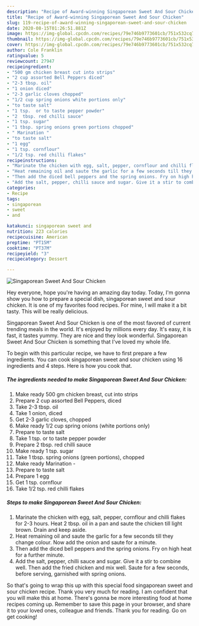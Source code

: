 ```yaml
---
description: "Recipe of Award-winning Singaporean Sweet And Sour Chicken"
title: "Recipe of Award-winning Singaporean Sweet And Sour Chicken"
slug: 119-recipe-of-award-winning-singaporean-sweet-and-sour-chicken
date: 2020-08-15T01:26:51.881Z
image: https://img-global.cpcdn.com/recipes/79e746b9773601cb/751x532cq70/singaporean-sweet-and-sour-chicken-recipe-main-photo.jpg
thumbnail: https://img-global.cpcdn.com/recipes/79e746b9773601cb/751x532cq70/singaporean-sweet-and-sour-chicken-recipe-main-photo.jpg
cover: https://img-global.cpcdn.com/recipes/79e746b9773601cb/751x532cq70/singaporean-sweet-and-sour-chicken-recipe-main-photo.jpg
author: Cole Franklin
ratingvalue: 5
reviewcount: 27947
recipeingredient:
- "500 gm chicken breast cut into strips"
- "2 cup assorted Bell Peppers diced"
- "2-3 tbsp. oil"
- "1 onion diced"
- "2-3 garlic cloves chopped"
- "1/2 cup spring onions white portions only"
- "to taste salt"
- "1 tsp.  or to taste pepper powder"
- "2  tbsp. red chilli sauce"
- "1 tsp. sugar"
- "1 tbsp. spring onions green portions chopped"
- " Marination "
- "to taste salt"
- "1 egg"
- "1 tsp. cornflour"
- "1/2 tsp. red chilli flakes"
recipeinstructions:
- "Marinate the chicken with egg, salt, pepper, cornflour and chilli flakes for 2-3 hours. Heat 2 tbsp. oil in a pan and saute the chicken till light brown. Drain and keep aside."
- "Heat remaining oil and saute the garlic for a few seconds till they change colour. Now add the onion and saute for a minute."
- "Then add the diced bell peppers and the spring onions. Fry on high heat for a further minute."
- "Add the salt, pepper, chilli sauce and sugar. Give it a stir to combine well. Then add the fried chicken and mix well. Saute for a few seconds, before serving, garnished with spring onions."
categories:
- Recipe
tags:
- singaporean
- sweet
- and

katakunci: singaporean sweet and 
nutrition: 223 calories
recipecuisine: American
preptime: "PT15M"
cooktime: "PT37M"
recipeyield: "3"
recipecategory: Dessert

---
```



![Singaporean Sweet And Sour Chicken](https://img-global.cpcdn.com/recipes/79e746b9773601cb/751x532cq70/singaporean-sweet-and-sour-chicken-recipe-main-photo.jpg)

Hey everyone, hope you're having an amazing day today. Today, I'm gonna show you how to prepare a special dish, singaporean sweet and sour chicken. It is one of my favorites food recipes. For mine, I will make it a bit tasty. This will be really delicious.



Singaporean Sweet And Sour Chicken is one of the most favored of current trending meals in the world. It's enjoyed by millions every day. It's easy, it is fast, it tastes yummy. They are nice and they look wonderful. Singaporean Sweet And Sour Chicken is something that I've loved my whole life.


To begin with this particular recipe, we have to first prepare a few ingredients. You can cook singaporean sweet and sour chicken using 16 ingredients and 4 steps. Here is how you cook that.

<!--inarticleads1-->

##### The ingredients needed to make Singaporean Sweet And Sour Chicken:

1. Make ready 500 gm chicken breast, cut into strips
1. Prepare 2 cup assorted Bell Peppers, diced
1. Take 2-3 tbsp. oil
1. Take 1 onion, diced
1. Get 2-3 garlic cloves, chopped
1. Make ready 1/2 cup spring onions (white portions only)
1. Prepare to taste salt
1. Take 1 tsp.  or to taste pepper powder
1. Prepare 2  tbsp. red chilli sauce
1. Make ready 1 tsp. sugar
1. Take 1 tbsp. spring onions (green portions), chopped
1. Make ready  Marination -
1. Prepare to taste salt
1. Prepare 1 egg
1. Get 1 tsp. cornflour
1. Take 1/2 tsp. red chilli flakes




<!--inarticleads2-->

##### Steps to make Singaporean Sweet And Sour Chicken:

1. Marinate the chicken with egg, salt, pepper, cornflour and chilli flakes for 2-3 hours. Heat 2 tbsp. oil in a pan and saute the chicken till light brown. Drain and keep aside.
1. Heat remaining oil and saute the garlic for a few seconds till they change colour. Now add the onion and saute for a minute.
1. Then add the diced bell peppers and the spring onions. Fry on high heat for a further minute.
1. Add the salt, pepper, chilli sauce and sugar. Give it a stir to combine well. Then add the fried chicken and mix well. Saute for a few seconds, before serving, garnished with spring onions.




So that's going to wrap this up with this special food singaporean sweet and sour chicken recipe. Thank you very much for reading. I am confident that you will make this at home. There's gonna be more interesting food at home recipes coming up. Remember to save this page in your browser, and share it to your loved ones, colleague and friends. Thank you for reading. Go on get cooking!
